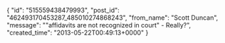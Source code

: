  {
   "id": "515559438479993",
   "post_id": "462493170453287_485010274868243",
   "from_name": "Scott Duncan",
   "message": "\"affidavits are not recognized in court\" - Really?",
   "created_time": "2013-05-22T00:49:13+0000"
 }
